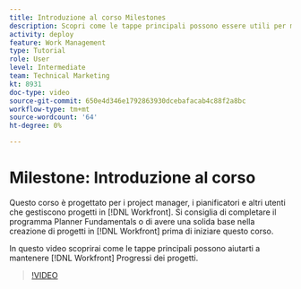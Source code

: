 ```yaml
---
title: Introduzione al corso Milestones
description: Scopri come le tappe principali possono essere utili per mantenere [!DNL  Workfront] Progressi dei progetti.
activity: deploy
feature: Work Management
type: Tutorial
role: User
level: Intermediate
team: Technical Marketing
kt: 8931
doc-type: video
source-git-commit: 650e4d346e1792863930dcebafacab4c88f2a8bc
workflow-type: tm+mt
source-wordcount: '64'
ht-degree: 0%

---
```


# Milestone: Introduzione al corso

Questo corso è progettato per i project manager, i pianificatori e altri utenti che gestiscono progetti in [!DNL Workfront]. Si consiglia di completare il programma Planner Fundamentals o di avere una solida base nella creazione di progetti in [!DNL Workfront] prima di iniziare questo corso.

In questo video scoprirai come le tappe principali possono aiutarti a mantenere [!DNL  Workfront] Progressi dei progetti.

>[!VIDEO](https://video.tv.adobe.com/v/335203/?quality=12&learn=on)
